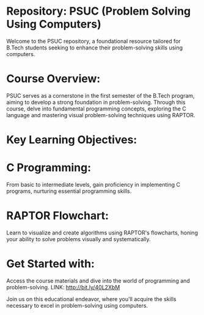 # Repository: PSUC (Problem Solving Using Computers)

Welcome to the PSUC repository, a foundational resource tailored for B.Tech students seeking to enhance their problem-solving skills using computers.

# Course Overview:
PSUC serves as a cornerstone in the first semester of the B.Tech program, aiming to develop a strong foundation in problem-solving. Through this course, delve into fundamental programming concepts, exploring the C language and mastering visual problem-solving techniques using RAPTOR.

# Key Learning Objectives:

# C Programming: 
From basic to intermediate levels, gain proficiency in implementing C programs, nurturing essential programming skills.

# RAPTOR Flowchart: 
Learn to visualize and create algorithms using RAPTOR's flowcharts, honing your ability to solve problems visually and systematically.

# Get Started with:
Access the course materials and dive into the world of programming and problem-solving. 
LINK: http://bit.ly/40L2XbM

Join us on this educational endeavor, where you'll acquire the skills necessary to excel in problem-solving using computers.
